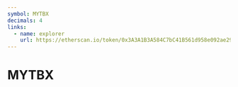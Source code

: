 ```yaml
---
symbol: MYTBX
decimals: 4
links:
  - name: explorer
    url: https://etherscan.io/token/0x3A3A1B3A584C7bC41B561d958e092ae291bD7F93
---
```


# MYTBX
